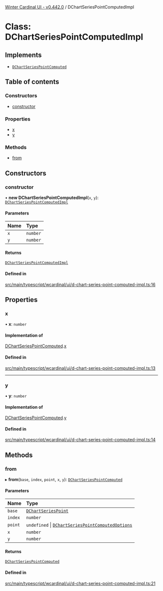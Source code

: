 [Winter Cardinal UI - v0.442.0](../index.md) / DChartSeriesPointComputedImpl

# Class: DChartSeriesPointComputedImpl

## Implements

- [`DChartSeriesPointComputed`](../interfaces/DChartSeriesPointComputed.md)

## Table of contents

### Constructors

- [constructor](DChartSeriesPointComputedImpl.md#constructor)

### Properties

- [x](DChartSeriesPointComputedImpl.md#x)
- [y](DChartSeriesPointComputedImpl.md#y)

### Methods

- [from](DChartSeriesPointComputedImpl.md#from)

## Constructors

### constructor

• **new DChartSeriesPointComputedImpl**(`x`, `y`): [`DChartSeriesPointComputedImpl`](DChartSeriesPointComputedImpl.md)

#### Parameters

| Name | Type |
| :------ | :------ |
| `x` | `number` |
| `y` | `number` |

#### Returns

[`DChartSeriesPointComputedImpl`](DChartSeriesPointComputedImpl.md)

#### Defined in

[src/main/typescript/wcardinal/ui/d-chart-series-point-computed-impl.ts:16](https://github.com/winter-cardinal/winter-cardinal-ui/blob/v0.442.0/src/main/typescript/wcardinal/ui/d-chart-series-point-computed-impl.ts#L16)

## Properties

### x

• **x**: `number`

#### Implementation of

[DChartSeriesPointComputed](../interfaces/DChartSeriesPointComputed.md).[x](../interfaces/DChartSeriesPointComputed.md#x)

#### Defined in

[src/main/typescript/wcardinal/ui/d-chart-series-point-computed-impl.ts:13](https://github.com/winter-cardinal/winter-cardinal-ui/blob/v0.442.0/src/main/typescript/wcardinal/ui/d-chart-series-point-computed-impl.ts#L13)

___

### y

• **y**: `number`

#### Implementation of

[DChartSeriesPointComputed](../interfaces/DChartSeriesPointComputed.md).[y](../interfaces/DChartSeriesPointComputed.md#y)

#### Defined in

[src/main/typescript/wcardinal/ui/d-chart-series-point-computed-impl.ts:14](https://github.com/winter-cardinal/winter-cardinal-ui/blob/v0.442.0/src/main/typescript/wcardinal/ui/d-chart-series-point-computed-impl.ts#L14)

## Methods

### from

▸ **from**(`base`, `index`, `point`, `x`, `y`): [`DChartSeriesPointComputed`](../interfaces/DChartSeriesPointComputed.md)

#### Parameters

| Name | Type |
| :------ | :------ |
| `base` | [`DChartSeriesPoint`](../interfaces/DChartSeriesPoint.md) |
| `index` | `number` |
| `point` | `undefined` \| [`DChartSeriesPointComputedOptions`](../interfaces/DChartSeriesPointComputedOptions.md) |
| `x` | `number` |
| `y` | `number` |

#### Returns

[`DChartSeriesPointComputed`](../interfaces/DChartSeriesPointComputed.md)

#### Defined in

[src/main/typescript/wcardinal/ui/d-chart-series-point-computed-impl.ts:21](https://github.com/winter-cardinal/winter-cardinal-ui/blob/v0.442.0/src/main/typescript/wcardinal/ui/d-chart-series-point-computed-impl.ts#L21)
